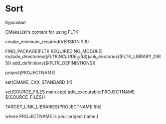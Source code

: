 # Sort
Курсовая

CMakeList's content for using FLTK:

cmake_minimum_required(VERSION 3.8)

FIND_PACKAGE(FLTK REQUIRED NO_MODULE)
include_directories($(FLTK_INCLUDE_DIRS))
link_directories($(FLTK_LIBRARY_DIRS))
add_definitions($(FLTK_DEFINISTIONS))

project(PROJECTNAME)

set(CMAKE_CXX_STANDARD 14)

set(SOURCE_FILES main.cpp)
add_executable(PROJECTNAME ${SOURCE_FILES})

TARGET_LINK_LIBRARIES(PROJECTNAME fltk)

where PROJECTNAME is your project name;)
